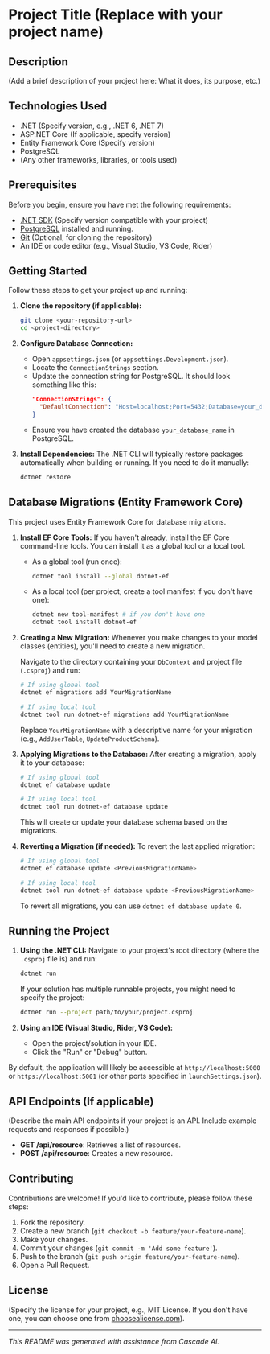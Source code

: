 # Project Title (Replace with your project name)

## Description

(Add a brief description of your project here: What it does, its purpose, etc.)

## Technologies Used

*   .NET (Specify version, e.g., .NET 6, .NET 7)
*   ASP.NET Core (If applicable, specify version)
*   Entity Framework Core (Specify version)
*   PostgreSQL
*   (Any other frameworks, libraries, or tools used)

## Prerequisites

Before you begin, ensure you have met the following requirements:

*   [.NET SDK](https://dotnet.microsoft.com/download) (Specify version compatible with your project)
*   [PostgreSQL](https://www.postgresql.org/download/) installed and running.
*   [Git](https://git-scm.com/downloads) (Optional, for cloning the repository)
*   An IDE or code editor (e.g., Visual Studio, VS Code, Rider)

## Getting Started

Follow these steps to get your project up and running:

1.  **Clone the repository (if applicable):**
    ```bash
    git clone <your-repository-url>
    cd <project-directory>
    ```

2.  **Configure Database Connection:**
    *   Open `appsettings.json` (or `appsettings.Development.json`).
    *   Locate the `ConnectionStrings` section.
    *   Update the connection string for PostgreSQL. It should look something like this:
        ```json
        "ConnectionStrings": {
          "DefaultConnection": "Host=localhost;Port=5432;Database=your_database_name;Username=your_username;Password=your_password;"
        }
        ```
    *   Ensure you have created the database `your_database_name` in PostgreSQL.

3.  **Install Dependencies:**
    The .NET CLI will typically restore packages automatically when building or running. If you need to do it manually:
    ```bash
    dotnet restore
    ```

## Database Migrations (Entity Framework Core)

This project uses Entity Framework Core for database migrations.

1.  **Install EF Core Tools:**
    If you haven't already, install the EF Core command-line tools. You can install it as a global tool or a local tool.

    *   As a global tool (run once):
        ```bash
        dotnet tool install --global dotnet-ef
        ```
    *   As a local tool (per project, create a tool manifest if you don't have one):
        ```bash
        dotnet new tool-manifest # if you don't have one
        dotnet tool install dotnet-ef
        ```

2.  **Creating a New Migration:**
    Whenever you make changes to your model classes (entities), you'll need to create a new migration.

    Navigate to the directory containing your `DbContext` and project file (`.csproj`) and run:
    ```bash
    # If using global tool
    dotnet ef migrations add YourMigrationName

    # If using local tool
    dotnet tool run dotnet-ef migrations add YourMigrationName
    ```
    Replace `YourMigrationName` with a descriptive name for your migration (e.g., `AddUserTable`, `UpdateProductSchema`).

3.  **Applying Migrations to the Database:**
    After creating a migration, apply it to your database:
    ```bash
    # If using global tool
    dotnet ef database update

    # If using local tool
    dotnet tool run dotnet-ef database update
    ```
    This will create or update your database schema based on the migrations.

4.  **Reverting a Migration (if needed):**
    To revert the last applied migration:
    ```bash
    # If using global tool
    dotnet ef database update <PreviousMigrationName>

    # If using local tool
    dotnet tool run dotnet-ef database update <PreviousMigrationName>
    ```
    To revert all migrations, you can use `dotnet ef database update 0`.

## Running the Project

1.  **Using the .NET CLI:**
    Navigate to your project's root directory (where the `.csproj` file is) and run:
    ```bash
    dotnet run
    ```
    If your solution has multiple runnable projects, you might need to specify the project:
    ```bash
    dotnet run --project path/to/your/project.csproj
    ```

2.  **Using an IDE (Visual Studio, Rider, VS Code):**
    *   Open the project/solution in your IDE.
    *   Click the "Run" or "Debug" button.

By default, the application will likely be accessible at `http://localhost:5000` or `https://localhost:5001` (or other ports specified in `launchSettings.json`).

## API Endpoints (If applicable)

(Describe the main API endpoints if your project is an API. Include example requests and responses if possible.)

*   **GET /api/resource**: Retrieves a list of resources.
*   **POST /api/resource**: Creates a new resource.

## Contributing

Contributions are welcome! If you'd like to contribute, please follow these steps:

1.  Fork the repository.
2.  Create a new branch (`git checkout -b feature/your-feature-name`).
3.  Make your changes.
4.  Commit your changes (`git commit -m 'Add some feature'`).
5.  Push to the branch (`git push origin feature/your-feature-name`).
6.  Open a Pull Request.

## License

(Specify the license for your project, e.g., MIT License. If you don't have one, you can choose one from [choosealicense.com](https://choosealicense.com/)).

---

*This README was generated with assistance from Cascade AI.*
